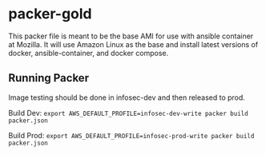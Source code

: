 # packer-gold

This packer file is meant to be the base AMI for use with ansible container
at Mozilla.  It will use Amazon Linux as the base and install latest versions of
docker, ansible-container, and docker compose.

## Running Packer

Image testing should be done in infosec-dev and then released to prod.

Build Dev:
  `export AWS_DEFAULT_PROFILE=infosec-dev-write packer build packer.json`
  
Build Prod:
  `export AWS_DEFAULT_PROFILE=infosec-prod-write packer build packer.json`
